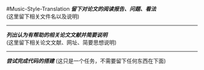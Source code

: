 #Music-Style-Translation
***留下对论文的阅读报告、问题、看法***<br>
(这里留下相关文件名以及说明)

---

***列出认为有帮助的相关论文文献并简要说明***<br>
(这里留下相关论文文献、网址、简要思想说明)

---

***尝试完成代码的搭建***
(这只是一个任务，不需要留下任何东西在下面)

